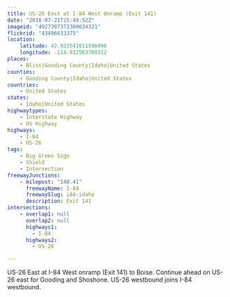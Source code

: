 ```yaml
---
title: US-26 East at I-84 West Onramp (Exit 141)
date: "2018-07-21T15:49:52Z"
imageid: "4927307372300634321"
flickrid: "43496633375"
location:
    latitude: 42.923541011596996
    longitude: -114.932563708312
places:
    - Bliss|Gooding County|Idaho|United States
counties:
    - Gooding County|Idaho|United States
countries:
    - United States
states:
    - Idaho|United States
highwaytypes:
    - Interstate Highway
    - US Highway
highways:
    - I-84
    - US-26
tags:
    - Big Green Sign
    - Shield
    - Intersection
freewayJunctions:
    - milepost: "140.41"
      freewayName: I-84
      freewaySlug: i84-idaho
      description: Exit 141
intersections:
    - overlap1: null
      overlap2: null
      highways1:
        - I-84
      highways2:
        - US-26

---
```

US-26 East at I-84 West onramp (Exit 141) to Boise.  Continue ahead on US-26 east for Gooding and Shoshone.  US-26 westbound joins I-84 westbound.
